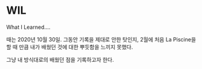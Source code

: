 # WIL
What I Learned....

때는 2020년 10월 30일.
그동안 기록을 제대로 안한 탓인지, 2월에 처음 La Piscine을 할 때 만큼
내가 배웠던 것에 대한 뿌듯함을 느끼지 못했다.

그냥 내 방식대로의 배웠던 점을 기록하고자 한다.
